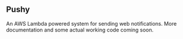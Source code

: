 ## Pushy

An AWS Lambda powered system for sending web notifications. More documentation and some
actual working code coming soon.